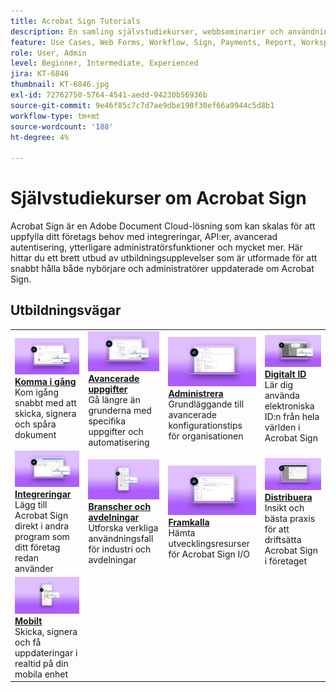 ```yaml
---
title: Acrobat Sign Tutorials
description: En samling självstudiekurser, webbseminarier och användningsfall som utformats för att snabbt hålla både nybörjare och administratörer uppdaterade om Acrobat Sign
feature: Use Cases, Web Forms, Workflow, Sign, Payments, Report, Workspace, Deadline, Administration, Digital ID, Form, Integrations, Mobile, Skill Builder
role: User, Admin
level: Beginner, Intermediate, Experienced
jira: KT-6846
thumbnail: KT-6846.jpg
exl-id: 72762750-5764-4541-aedd-94230b56936b
source-git-commit: 9e46f85c7c7d7ae9dbe190f30ef66a9944c5d8b1
workflow-type: tm+mt
source-wordcount: '188'
ht-degree: 4%

---
```


# Självstudiekurser om Acrobat Sign

Acrobat Sign är en Adobe Document Cloud-lösning som kan skalas för att uppfylla ditt företags behov med integreringar, API:er, avancerad autentisering, ytterligare administratörsfunktioner och mycket mer. Här hittar du ett brett utbud av utbildningsupplevelser som är utformade för att snabbt hålla både nybörjare och administratörer uppdaterade om Acrobat Sign.

<div id="recs-overview-body-1"></div>
<div id="recs-overview-body-2"></div>
<div id="recs-overview-body-3"></div>
<div id="recs-overview-body-4"></div>
<div id="recs-overview-body-5"></div>
<div id="recs-overview-body-6"></div>

## Utbildningsvägar

<table style="table-layout:fixed">
<tr>
  <td>
    <a href="sign-beginner-tutorials/beginner-users-overview.md">
      <img alt="Komma igång" src="assets/getting-started.png" />
    </a>
    <div>
      <a href="sign-beginner-tutorials/beginner-users-overview.md"><strong>Komma i gång</strong></a>
      </div>
      Kom igång snabbt med att skicka, signera och spåra dokument
      <br>
  </td>
  <td>
    <a href="sign-advanced-users/advanced-users-overview.md">
      <img alt="Avancerade uppgifter" src="assets/advanced-tasks.png" />
    </a>
    <div>
      <a href="sign-advanced-users/advanced-users-overview.md"><strong>Avancerade uppgifter</strong></a>
      </div>
      Gå längre än grunderna med specifika uppgifter och automatisering
      <br>
  </td>  
  <td>
    <a href="admin/intro-admin-overview.md">
      <img alt="Administrera" src="assets/administer.png" />
    </a>
    <div>
      <a href="admin/intro-admin-overview.md"><strong>Administrera</strong></a>
      </div>
      Grundläggande till avancerade konfigurationstips för organisationen
      <br>
  </td>
  <td>
    <a href="digitalid/digitalid-overview.md">
      <img alt="Digitalt ID" src="assets/identity.png" />
    </a>
     <div>
      <a href="digitalid/digitalid-overview.md"><strong>Digitalt ID</strong></a>
      </div>
      Lär dig använda elektroniska ID:n från hela världen i Acrobat Sign
      <br>
  </td>
</tr>
<tr>
  <td>
    <a href="integrations/integrations-overview.md">
      <img alt="Integreringar" src="assets/integrations.png" />
    </a>
    <div>
      <a href="integrations/integrations-overview.md"><strong>Integreringar</strong></a>
      </div>
      Lägg till Acrobat Sign direkt i andra program som ditt företag redan använder
      <br>
  </td>
  <td>
    <a href="sign-usecase/expand-inspire-overview.md">
      <img alt="Branscher och avdelningar" src="assets/industries.png" />
    </a>
    <div>
      <a href="sign-usecase/expand-inspire-overview.md"><strong>Branscher och avdelningar</strong></a>
      </div>
      Utforska verkliga användningsfall för industri och avdelningar
      <br>
  </td>
  <td>
    <a href="develop/develop-overview.md">
      <img alt="Framkalla" src="assets/develop.png" />
    </a>
    <div>
      <a href="develop/develop-overview.md"><strong>Framkalla</strong></a>
      </div>
      Hämta utvecklingsresurser för Acrobat Sign I/O
      <br>
  </td>
   <td>
    <a href="deploy-overview.md">
      <img alt="Driftsätta" src="assets/deploy.png" />
    </a>
    <div>
      <a href="deploy-overview.md"><strong>Distribuera</strong></a>
      </div>
      Insikt och bästa praxis för att driftsätta Acrobat Sign i företaget
      <br>
  </td>
</tr>
<tr>
  <td>
    <a href="mobile/mobile-overview.md">
      <img alt="Mobilt" src="assets/mobile.png" />
    </a>
    <div>
      <a href="mobile/mobile-overview.md"><strong>Mobilt</strong></a>
      </div>
      Skicka, signera och få uppdateringar i realtid på din mobila enhet
      <br>
  </td>  
</tr>
</table>
